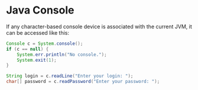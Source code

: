 # Java Console

If any character-based console device is associated with the current JVM, it can be accessed like this:

```java
Console c = System.console();
if (c == null) {
    System.err.println("No console.");
    System.exit(1);
}

String login = c.readLine("Enter your login: ");
char[] password = c.readPassword("Enter your password: ");
```
